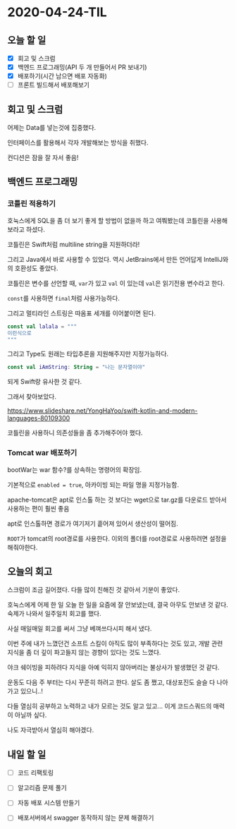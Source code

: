 # 2020-04-24-TIL

## 오늘 할 일

- [x] 회고 및 스크럼
- [x] 백엔드 프로그래밍(API 두 개 만들어서 PR 보내기)
- [x] 배포하기(시간 남으면 배포 자동화)
- [ ] 프론트 빌드해서 배포해보기

## 회고 및 스크럼

어제는 Data를 넣는것에 집중했다.

인터페이스를 활용해서 각자 개발해보는 방식을 취했다.

컨디션은 잠을 잘 자서 좋음!

## 백엔드 프로그래밍

### 코틀린 적용하기

호눅스에게 SQL을 좀 더 보기 좋게 할 방법이 없을까 하고 여쭤봤는데 코틀린을 사용해보라고 하셨다.

코틀린은 Swift처럼 multiline string을 지원하더라!

그리고 Java에서 바로 사용할 수 있었다. 역시 JetBrains에서 만든 언어답게 IntelliJ와의 호환성도 좋았다.

코틀린은 변수를 선언할 때, `var`가 있고 `val` 이 있는데 `val`은 읽기전용 변수라고 한다.

`const`를 사용하면 `final`처럼 사용가능하다.

그리고 멀티라인 스트링은 따옴표 세개를 이어붙이면 된다.

```kotlin
const val lalala = """
이런식으로
"""
```

그리고 Type도 원래는 타입추론을 지원해주지만 지정가능하다.

```kotlin
const val iAmString: String = "나는 문자열이야"
```

되게 Swift랑 유사한 것 같다.

그래서 찾아보았다.

https://www.slideshare.net/YongHaYoo/swift-kotlin-and-modern-languages-80109300

코틀린을 사용하니 의존성들을 좀 추가해주어야 했다.

### Tomcat war 배포하기

bootWar는 war 함수?를 상속하는 명령어의 확장임.

기본적으로 `enabled = true`, 아카이빙 되는 파일 명을 지정가능함.

apache-tomcat은 apt로 인스톨 하는 것 보다는 wget으로 tar.gz를 다운로드 받아서 사용하는 편이 훨씬 좋음

apt로 인스톨하면 경로가 여기저기 흩어져 있어서 생산성이 떨어짐.

`ROOT`가 tomcat의 root경로를 사용한다. 이외의 폴더를 root경로로 사용하려면 설정을 해줘야한다.

## 오늘의 회고

스크럼이 조금 길어졌다. 다들 많이 친해진 것 같아서 기분이 좋았다.

호눅스에게 어제 한 일 오늘 한 일을 요즘에 잘 안보냈는데, 결국 아무도 안보낸 것 같다. 숙제가 나와서 일주일치 회고를 했다.

사실 매일매일 회고를 써서 그냥 베껴쓰다시피 해서 냈다.

이번 주에 내가 느꼈던건 소프트 스킬이 아직도 많이 부족하다는 것도 있고, 개발 관련 지식을 좀 더 깊이 파고들지 않는 경향이 있다는 것도 느꼈다.

야크 쉐이빙을 피하려다 지식을 아예 익히지 않아버리는 불상사가 발생했던 것 같다.

운동도 다음 주 부터는 다시 꾸준히 하려고 한다. 살도 좀 쪘고, 대상포진도 슬슬 다 나아가고 있으니..!

다들 열심히 공부하고 노력하고 내가 모르는 것도 알고 있고... 이게 코드스쿼드의 매력이 아닐까 싶다.

나도 자극받아서 열심히 해야겠다.

## 내일 할 일

- [ ] 코드 리팩토링
- [ ] 알고리즘 문제 풀기
- [ ] 자동 배포 시스템 만들기
- [ ] 배포서버에서 swagger 동작하지 않는 문제 해결하기

